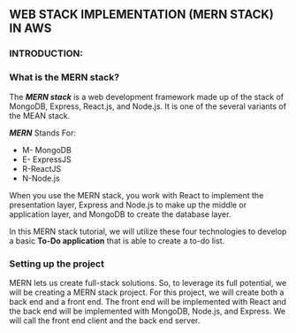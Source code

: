 ## WEB STACK IMPLEMENTATION (MERN STACK) IN AWS

### INTRODUCTION:

### What is the MERN stack?
The 
***MERN stack***
 is a web development framework made up of the stack of MongoDB, Express, React.js, and Node.js. It is one of the several variants of the 
MEAN stack.

***MERN***  Stands For:

- M- MongoDB
- E- ExpressJS
- R-ReactJS
- N-Node.js

When you use the MERN stack, you work with React to implement the presentation layer, 
Express and Node.js to make up the middle or application layer, and MongoDB to create the database layer.

In this MERN stack tutorial, we will utilize these four technologies to develop a basic **To-Do  application** that is able to create a to-do list.

### Setting up the project

MERN lets us create full-stack solutions. 
So, to leverage its full potential, we will be creating a MERN stack project. For this project, we will create both a back end and a front end. 
The front end will be implemented with React and the back end will be implemented with MongoDB, Node.js, and Express. We will call the front end client and the back end server.
